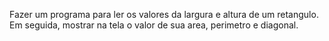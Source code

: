 Fazer um programa para ler os valores da largura e altura de um retangulo. 
Em seguida, mostrar na tela o valor de sua area, perimetro e diagonal.